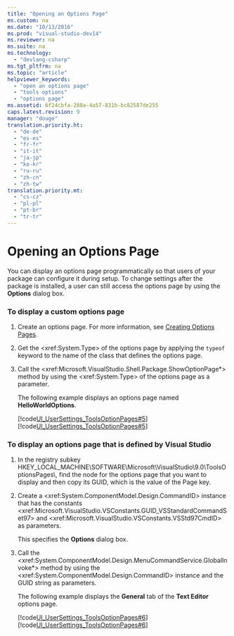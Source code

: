 ```yaml
---
title: "Opening an Options Page"
ms.custom: na
ms.date: "10/13/2016"
ms.prod: "visual-studio-dev14"
ms.reviewer: na
ms.suite: na
ms.technology: 
  - "devlang-csharp"
ms.tgt_pltfrm: na
ms.topic: "article"
helpviewer_keywords: 
  - "open an options page"
  - "tools options"
  - "options page"
ms.assetid: 6f24cbfa-288a-4a57-831b-bc82587de255
caps.latest.revision: 9
manager: "douge"
translation.priority.ht: 
  - "de-de"
  - "es-es"
  - "fr-fr"
  - "it-it"
  - "ja-jp"
  - "ko-kr"
  - "ru-ru"
  - "zh-cn"
  - "zh-tw"
translation.priority.mt: 
  - "cs-cz"
  - "pl-pl"
  - "pt-br"
  - "tr-tr"
---
```

# Opening an Options Page
You can display an options page programmatically so that users of your package can configure it during setup. To change settings after the package is installed, a user can still access the options page by using the **Options** dialog box.  
  
### To display a custom options page  
  
1.  Create an options page. For more information, see [Creating Options Pages](../extensibility/creating-options-pages.md).  
  
2.  Get the \<xref:System.Type> of the options page by applying the `typeof` keyword to the name of the class that defines the options page.  
  
3.  Call the \<xref:Microsoft.VisualStudio.Shell.Package.ShowOptionPage*> method by using the \<xref:System.Type> of the options page as a parameter.  
  
     The following example displays an options page named **HelloWorldOptions**.  
  
     [!code[UI_UserSettings_ToolsOptionPages#5](../extensibility/codesnippet/CSharp/opening-an-options-page_1.cs)]
[!code[UI_UserSettings_ToolsOptionPages#5](../extensibility/codesnippet/VisualBasic/opening-an-options-page_1.vb)]  
  
### To display an options page that is defined by Visual Studio  
  
1.  In the registry subkey HKEY_LOCAL_MACHINE\SOFTWARE\Microsoft\VisualStudio\9.0\ToolsOptionsPages\\, find the node for the options page that you want to display and then copy its GUID, which is the value of the Page key.  
  
2.  Create a \<xref:System.ComponentModel.Design.CommandID> instance that has the constants \<xref:Microsoft.VisualStudio.VSConstants.GUID_VSStandardCommandSet97> and \<xref:Microsoft.VisualStudio.VSConstants.VSStd97CmdID> as parameters.  
  
     This specifies the **Options** dialog box.  
  
3.  Call the \<xref:System.ComponentModel.Design.MenuCommandService.GlobalInvoke*> method by using the \<xref:System.ComponentModel.Design.CommandID> instance and the GUID string as parameters.  
  
     The following example displays the **General** tab of the **Text Editor** options page.  
  
     [!code[UI_UserSettings_ToolsOptionPages#6](../extensibility/codesnippet/CSharp/opening-an-options-page_2.cs)]
[!code[UI_UserSettings_ToolsOptionPages#6](../extensibility/codesnippet/VisualBasic/opening-an-options-page_2.vb)]